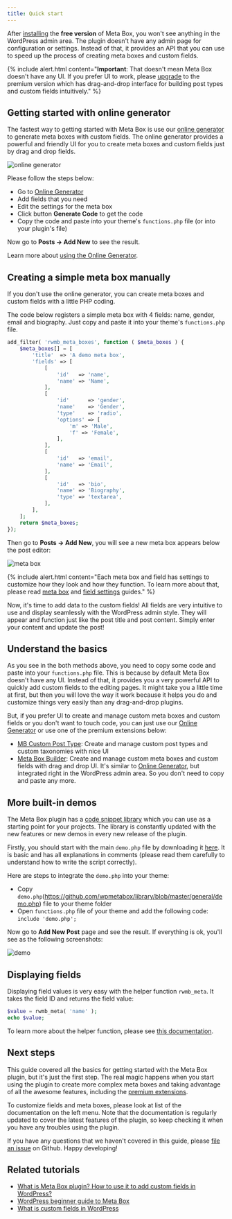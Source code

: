 ```yaml
---
title: Quick start
---
```


After [installing](/installation/) the **free version** of Meta Box, you won't see anything in the WordPress admin area. The plugin doesn't have any admin page for configuration or settings. Instead of that, it provides an API that you can use to speed up the process of creating meta boxes and custom fields.

{% include alert.html content="**Important**: That doesn't mean Meta Box doesn't have any UI. If you prefer UI to work, please [upgrade](https://metabox.io/pricing/) to the premium version which has drag-and-drop interface for building post types and custom fields intuitively." %}

## Getting started with online generator

The fastest way to getting started with Meta Box is use our [online generator](https://metabox.io/online-generator/) to generate meta boxes with custom fields. The online generator provides a powerful and friendly UI for you to create meta boxes and custom fields just by drag and drop fields.

![online generator](https://i.imgur.com/McGrRT5.png)

Please follow the steps below:

- Go to [Online Generator](https://metabox.io/online-generator/)
- Add fields that you need
- Edit the settings for the meta box
- Click button **Generate Code** to get the code
- Copy the code and paste into your theme's `functions.php` file (or into your plugin's file)

Now go to **Posts &rarr; Add New** to see the result.

Learn more about [using the Online Generator](/online-generator/).

## Creating a simple meta box manually

If you don't use the online generator, you can create meta boxes and custom fields with a little PHP coding.

The code below registers a simple meta box with 4 fields: name, gender, email and biography. Just copy and paste it into your theme's `functions.php` file.

```php
add_filter( 'rwmb_meta_boxes', function ( $meta_boxes ) {
    $meta_boxes[] = [
        'title'  => 'A demo meta box',
        'fields' => [
            [
                'id'   => 'name',
                'name' => 'Name',
            ],
            [
                'id'      => 'gender',
                'name'    => 'Gender',
                'type'    => 'radio',
                'options' => [
                    'm' => 'Male',
                    'f' => 'Female',
                ],
            ],
            [
                'id'   => 'email',
                'name' => 'Email',
            ],
            [
                'id'   => 'bio',
                'name' => 'Biography',
                'type' => 'textarea',
            ],
        ],
    ];
    return $meta_boxes;
});
```

Then go to **Posts → Add New**, you will see a new meta box appears below the post editor:

![meta box](https://i.imgur.com/NLlFkFM.png)

{% include alert.html content="Each meta box and field has settings to customize how they look and how they function. To learn more about that, please read [meta box](/creating-meta-boxes/) and [field settings](/field-settings/) guides." %}

Now, it's time to add data to the custom fields! All fields are very intuitive to use and display seamlessly with the WordPress admin style. They will appear and function just like the post title and post content. Simply enter your content and update the post!

## Understand the basics

As you see in the both methods above, you need to copy some code and paste into your `functions.php` file. This is because by default Meta Box doesn't have any UI. Instead of that, it provides you a very powerful API to quickly add custom fields to the editing pages. It might take you a little time at first, but then you will love the way it work because it helps you do and customize things very easily than any drag-and-drop plugins.

But, if you prefer UI to create and manage custom meta boxes and custom fields or you don't want to touch code, you can just use our [Online Generator](https://metabox.io/online-generator/) or use one of the premium extensions below:

- [MB Custom Post Type](https://metabox.io/plugins/custom-post-type/): Create and manage custom post types and custom taxonomies with nice UI
- [Meta Box Builder](https://metabox.io/plugins/meta-box-builder/): Create and manage custom meta boxes and custom fields with drag and drop UI. It's similar to [Online Generator](https://metabox.io/online-generator/), but integrated right in the WordPress admin area. So you don't need to copy and paste any more.

## More built-in demos

The Meta Box plugin has a [code snippet library](https://github.com/wpmetabox/library/) which you can use as a starting point for your projects. The library is constantly updated with the new features or new demos in every new release of the plugin.

Firstly, you should start with the main `demo.php` file by downloading it [here](https://github.com/wpmetabox/library/blob/master/general/demo.php). It is basic and has all explanations in comments (please read them carefully to understand how to write the script correctly).

Here are steps to integrate the `demo.php` into your theme:

- Copy `demo.php`(https://github.com/wpmetabox/library/blob/master/general/demo.php) file to your theme folder
- Open `functions.php` file of your theme and add the following code: `include 'demo.php';`

Now go to **Add New Post** page and see the result. If everything is ok, you'll see as the following screenshots:

![demo](https://i.imgur.com/7JbfV3D.png)

## Displaying fields

Displaying field values is very easy with the helper function `rwmb_meta`. It takes the field ID and returns the field value:

```php
$value = rwmb_meta( 'name' );
echo $value;
```

To learn more about the helper function, please see [this documentation](/displaying-fields/).

## Next steps

This guide covered all the basics for getting started with the Meta Box plugin, but it's just the first step. The real magic happens when you start using the plugin to create more complex meta boxes and taking advantage of all the awesome features, including the [premium extensions](https://metabox.io/plugins/).

To customize fields and meta boxes, please look at list of the documentation on the left menu. Note that the documentation is regularly updated to cover the latest features of the plugin, so keep checking it when you have any troubles using the plugin.

If you have any questions that we haven't covered in this guide, please [file an issue](https://github.com/wpmetabox/docs/issues/new) on Github. Happy developing!

## Related tutorials

- [What is Meta Box plugin? How to use it to add custom fields in WordPress?](https://metabox.io/what-is-meta-box-plugin/)
- [WordPress beginner guide to Meta Box](https://metabox.io/wordpress-beginner-guide-meta-box/)
- [What is custom fields in WordPress](https://metabox.io/what-is-custom-fields-in-wordpress/)
